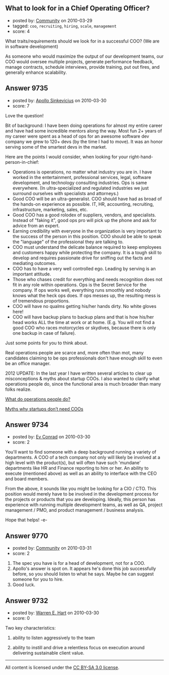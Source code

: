 ## What to look for in a Chief Operating Officer?

- posted by: [Community](https://stackexchange.com/users/-1/-1-community) on 2010-03-29
- tagged: `coo`, `recruiting`, `hiring`, `scale`, `management`
- score: 4

What traits/requirements should we look for in a successful COO? (We are in software development)

As someone who would maximize the output of our development teams, our COO would oversee multiple projects, generate performance feedback, manage contracts, schedule interviews, provide training, put out fires, and generally enhance scalability.


## Answer 9735

- posted by: [Apollo Sinkevicius](https://stackexchange.com/users/-1/2119-apollo-sinkevicius) on 2010-03-30
- score: 7

<p>Love the question! </p>

<p>Bit of background: I have been doing operations for almost my entire career and have had some incredible mentors along the way. Most fun 2+ years of my career were spent as a head of ops for an awesome software dev company we grew to 120+ devs (by the time I had to move). It was an honor serving some of the smartest devs in the market.</p>

<p>Here are the points I would consider, when looking for your right-hand-person-in-chief:</p>

<ul>
<li>Operations is operations, no matter what industry you are in. I have worked in the entertainment, professional services, legal, software development, and technology consulting industries. Ops is same everywhere. (In ultra-specialized and regulated industries we just surround ourselves with specialists and attorneys.)</li>
<li>Good COO will be an ultra-generalist. COO should have had as broad of the hands-on experience as possible. IT, HR, accounting, recruiting, infrastructure, marketing, sales, etc.</li>
<li>Good COO has a good rolodex of suppliers, vendors, and specialists. Instead of "faking it", good ops pro will pick up the phone and ask for advice from an expert.</li>
<li>Earning credibility with everyone in the organization is very important to the success of the person in this position. COO should be able to speak the "language" of the professional they are talking to.</li>
<li>COO must understand the delicate balance required to keep employees and customers happy while protecting the company. It is a tough skill to develop and requires passionate drive for sniffing out the facts and mediating outcomes.</li>
<li>COO has to have a very well controlled ego. Leading by serving is an important attitude.</li>
<li>Those who chases credit for everything and needs recognition does not fit in any role within operations. Ops is the Secret Service for the company. If ops works well, everything runs smoothly and nobody knows what the heck ops does. If ops messes up, the resulting mess is of tremendous proportions.</li>
<li>COO will have no qualms getting his/her hands dirty. No white gloves here!</li>
<li>COO will have backup plans to backup plans and that is how his/her head works ALL the time at work or at home. (E.g. You will not find a good COO who races motorcycles or skydives, because there is only one backup in case of failure).</li>
</ul>

<p>Just some points for you to think about.</p>

<p>Real operations people are scarce and, more often than mot, many candidates claiming to be ops professionals don't have enough skill to even be an office manager.</p>

<p>2012 UPDATE:
In the last year I have written several articles to clear up misconceptions &amp; myths about startup COOs. I also wanted to clarify what operations people do, since the functional area is much broader than many folks realize.</p>

<p><a href="http://theoperationsguy.com/what-do-operations-people-do" rel="nofollow">What do operations people do?</a></p>

<p><a href="http://theoperationsguy.com/myths-why-startups-dont-need-coos" rel="nofollow">Myths why startups don’t need COOs</a></p>



## Answer 9734

- posted by: [Ev Conrad](https://stackexchange.com/users/-1/2862-ev-conrad) on 2010-03-30
- score: 2

You'll want to find someone with a deep background running a variety of departments.  A COO of a tech company not only will likely be involved at a high level with the product(s), but will often have such 'mundane' departments like HR and Finance reporting to him or her.  An ability to execute (mentioned above) as well as an ability to interface with the CEO and board members.

From the above, it sounds like you might be looking for a CIO / CTO.  This position would merely have to be involved in the development process for the projects or products that you are developing.  Ideally, this person has experience with running multiple development teams, as well as QA, project management / PMO, and product management / business analysis.

Hope that helps!  -e-


## Answer 9770

- posted by: [Community](https://stackexchange.com/users/-1/-1-community) on 2010-03-31
- score: 2

1.  The spec you have is for a head of development, not for a COO.
2.  Apollo's answer is spot on.  It appears he's done this job successfully before, so you should listen to what he says. Maybe he can suggest someone for you to hire.
3.  Good luck.


## Answer 9732

- posted by: [Warren E. Hart](https://stackexchange.com/users/-1/2058-warren-e-hart) on 2010-03-30
- score: 0

Two key characteristics:

1) ability to listen aggressively to the team

2) ability to instill and drive a relentless focus on execution around delivering sustainable client value. 



---

All content is licensed under the [CC BY-SA 3.0 license](https://creativecommons.org/licenses/by-sa/3.0/).

